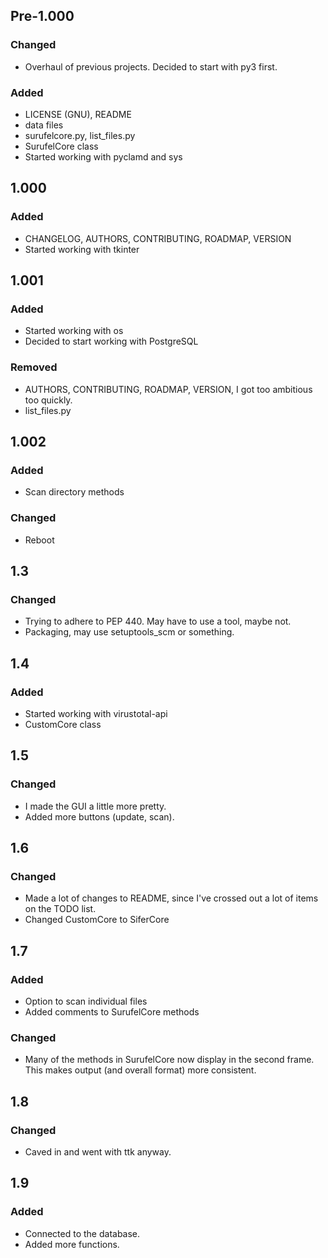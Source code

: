 ## Pre-1.000
### Changed
- Overhaul of previous projects. Decided to start with py3 first.

### Added
- LICENSE (GNU), README
- data files
- surufelcore.py, list_files.py
- SurufelCore class
- Started working with pyclamd and sys

## 1.000
### Added
- CHANGELOG, AUTHORS, CONTRIBUTING, ROADMAP, VERSION
- Started working with tkinter

## 1.001
### Added
- Started working with os
- Decided to start working with PostgreSQL

### Removed
- AUTHORS, CONTRIBUTING, ROADMAP, VERSION, I got too ambitious too quickly.
- list_files.py

## 1.002
### Added
- Scan directory methods

### Changed
- Reboot

## 1.3
### Changed
- Trying to adhere to PEP 440. May have to use a tool, maybe not.
- Packaging, may use setuptools_scm or something.

## 1.4
### Added
- Started working with virustotal-api
- CustomCore class

## 1.5
### Changed
- I made the GUI a little more pretty.
- Added more buttons (update, scan).

## 1.6
### Changed
- Made a lot of changes to README, since I've crossed out a lot of items on the TODO list.
- Changed CustomCore to SiferCore

## 1.7
### Added
- Option to scan individual files
- Added comments to SurufelCore methods

### Changed
- Many of the methods in SurufelCore now display in the second frame. This makes output (and overall format) more consistent.

## 1.8
### Changed
- Caved in and went with ttk anyway.

## 1.9
### Added
- Connected to the database.
- Added more functions.
